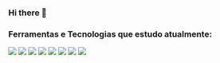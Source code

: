 ### Hi there 👋


### Ferramentas e Tecnologias que estudo atualmente:

 <img src="https://cdn.jsdelivr.net/gh/devicons/devicon/icons/javascript/javascript-original.svg" /> 
 <img src="https://cdn.jsdelivr.net/gh/devicons/devicon/icons/nodejs/nodejs-original-wordmark.svg" />
<img src="https://cdn.jsdelivr.net/gh/devicons/devicon/icons/git/git-plain-wordmark.svg" />
<img src="https://cdn.jsdelivr.net/gh/devicons/devicon/icons/vuejs/vuejs-original.svg" />          
<img src="https://cdn.jsdelivr.net/gh/devicons/devicon/icons/react/react-original.svg" />        
<img src="https://cdn.jsdelivr.net/gh/devicons/devicon/icons/docker/docker-original.svg" />       
<img src="https://cdn.jsdelivr.net/gh/devicons/devicon/icons/jest/jest-plain.svg" />
<img src="https://cdn.jsdelivr.net/gh/devicons/devicon/icons/mongodb/mongodb-original-wordmark.svg" />
          
